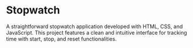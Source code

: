 # Stopwatch

A straightforward stopwatch application developed with HTML, CSS, and JavaScript. This project features a clean and intuitive interface for tracking time with start, stop, and reset functionalities.

